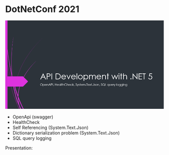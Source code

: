 # DotNetConf 2021


<img src="https://github.com/VanHakobyan/DotNetConf/blob/master/Resources/DotNetConf.png">
 
 
* OpenApi (swagger)
* HealthCheck
* Self Referencing (System.Text.Json)
* Dictionary serialization problem (System.Text.Json)
* SQL query logging


Presentation: <a href="https://github.com/VanHakobyan/DotNetConf/blob/master/Resources/DotNetConf2021.pptx">
 
